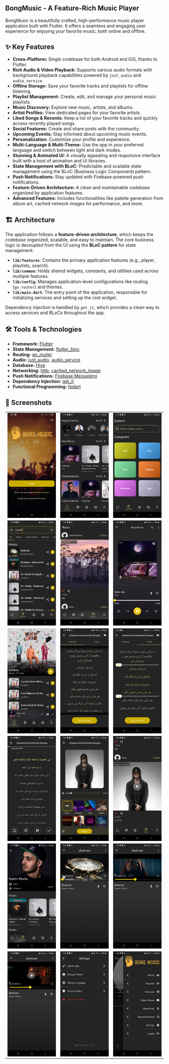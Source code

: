 ## BongMusic - A Feature-Rich Music Player

BongMusic is a beautifully crafted, high-performance music player application built with Flutter. It offers a seamless and engaging user experience for enjoying your favorite music, both online and offline.

## ✨ Key Features

- **Cross-Platform:** Single codebase for both Android and iOS, thanks to Flutter.
- **Rich Audio & Video Playback:** Supports various audio formats with background playback capabilities powered by `just_audio` and `audio_service`.
- **Offline Storage:** Save your favorite tracks and playlists for offline listening.
- **Playlist Management:** Create, edit, and manage your personal music playlists.
- **Music Discovery:** Explore new music, artists, and albums.
- **Artist Profiles:** View dedicated pages for your favorite artists.
- **Liked Songs & Recents:** Keep a list of your favorite tracks and quickly access recently played songs.
- **Social Features:** Create and share posts with the community.
- **Upcoming Events:** Stay informed about upcoming music events.
- **Personalization:** Customize your profile and experience.
- **Multi-Language & Multi-Theme:** Use the app in your preferred language and switch between light and dark modes.
- **Stunning & Animated UI:** A visually appealing and responsive interface built with a host of animation and UI libraries.
- **State Management with BLoC:** Predictable and scalable state management using the BLoC (Business Logic Component) pattern.
- **Push Notifications:** Stay updated with Firebase-powered push notifications.
- **Feature-Driven Architecture:** A clean and maintainable codebase organized by application features.
- **Advanced Features:** Includes functionalities like palette generation from album art, cached network images for performance, and more.


## 🏗️ Architecture

The application follows a **feature-driven architecture**, which keeps the codebase organized, scalable, and easy to maintain. The core business logic is decoupled from the UI using the **BLoC pattern** for state management.

- **`lib/features`**: Contains the primary application features (e.g., player, playlists, search).
- **`lib/common`**: Holds shared widgets, constants, and utilities used across multiple features.
- **`lib/config`**: Manages application-level configurations like routing (`go_router`) and themes.
- **`lib/main.dart`**: The entry point of the application, responsible for initializing services and setting up the root widget.

Dependency injection is handled by `get_it`, which provides a clean way to access services and BLoCs throughout the app.

## 🛠️ Tools & Technologies

- **Framework:** [Flutter](https://flutter.dev/)
- **State Management:** [flutter_bloc](https://pub.dev/packages/flutter_bloc)
- **Routing:** [go_router](https://pub.dev/packages/go_router)
- **Audio:** [just_audio](https://pub.dev/packages/just_audio), [audio_service](https://pub.dev/packages/audio_service)
- **Database:** [Hive](https://pub.dev/packages/hive)
- **Networking:** [http](https://pub.dev/packages/http), [cached_network_image](https://pub.dev/packages/cached_network_image)
- **Push Notifications:** [Firebase Messaging](https://pub.dev/packages/firebase_messaging)
- **Dependency Injection:** [get_it](https://pub.dev/packages/get_it)
- **Functional Programming:** [fpdart](https://pub.dev/packages/fpdart)





## 📸 Screenshots

| | | |
|:-------------------------:|:-------------------------:|:-------------------------:|
| <img src="resources/1.jpg" width="260"> | <img src="resources/2.jpg" width="260"> | <img src="resources/3.jpg" width="260"> |
| <img src="resources/4.jpg" width="260"> | <img src="resources/5.jpg" width="260"> | <img src="resources/6.jpg" width="260"> |
| <img src="resources/7.jpg" width="260"> | <img src="resources/8.jpg" width="260"> | <img src="resources/9.jpg" width="260"> |
| <img src="resources/10.jpg" width="260"> | <img src="resources/11.jpg" width="260"> | <img src="resources/12.jpg" width="260"> |
| <img src="resources/13.jpg" width="260"> | <img src="resources/14.jpg" width="260"> | <img src="resources/15.jpg" width="260"> |
| <img src="resources/16.jpg" width="260"> | <img src="resources/17.jpg" width="260"> | <img src="resources/18.jpg" width="260"> |


